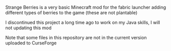 Strange Berries is a very basic Minecraft mod for the fabric launcher adding different types of berries to the game (these are not plantable)

I discontinued this project a long time ago to work on my Java skills, I will not updating this mod

Note that some files in this repository are not in the current version uploaded to CurseForge

